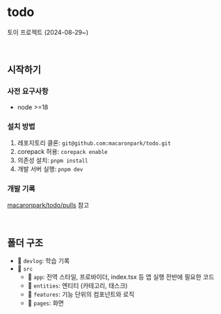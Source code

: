 # todo

토이 프로젝트 (2024-08-29~)

<br />

## 시작하기

### 사전 요구사항

- node >=18

### 설치 방법

1. 레포지토리 클론: `git@github.com:macaronpark/todo.git`
2. corepack 허용: `corepack enable`
3. 의존성 설치: `pnpm install`
4. 개발 서버 실행: `pnpm dev`

### 개발 기록

[macaronpark/todo/pulls](https://github.com/macaronpark/todo/pulls) 참고

<br />

## 폴더 구조

- 📂 `devlog`: 학습 기록
- 📂 `src`
  - 📂 `app`: 전역 스타일, 프로바이더, index.tsx 등 앱 실행 전반에 필요한 코드
  - 📂 `entities`: 엔티티 (카테고리, 태스크)
  - 📂 `features`: 기능 단위의 컴포넌트와 로직
  - 📂 `pages`: 화면
